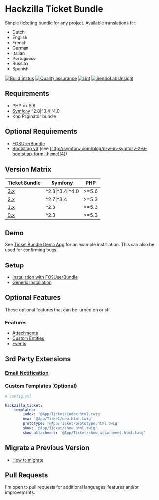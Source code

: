 # Hackzilla Ticket Bundle

Simple ticketing bundle for any project.
Available translations for:

* Dutch
* English
* French
* German
* Italian
* Portuguese
* Russian
* Spanish

[![Build Status](https://travis-ci.org/hackzilla/TicketBundle.png?branch=master)](https://travis-ci.org/hackzilla/TicketBundle)
[![Quality assurance](https://github.com/hackzilla/TicketBundle/workflows/Quality%20assurance/badge.svg)](https://github.com/hackzilla/TicketBundle/actions?query=workflow%3A%22Quality+assurance%22)
[![Lint](https://github.com/hackzilla/TicketBundle/workflows/Lint/badge.svg)](https://github.com/hackzilla/TicketBundle/actions?query=workflow%3ALint)
[![SensioLabsInsight](https://insight.sensiolabs.com/projects/091d37a9-7862-4365-952c-814ce95c4d6c/mini.png)](https://insight.sensiolabs.com/projects/091d37a9-7862-4365-952c-814ce95c4d6c)

## Requirements

* PHP >= 5.6
* [Symfony][1] ^2.8|^3.4|^4.0
* [Knp Paginator bundle][2]

## Optional Requirements

* [FOSUserBundle][5]
* [Bootstrap v3][3] (see [http://symfony.com/blog/new-in-symfony-2-6-bootstrap-form-theme][4])

## Version Matrix

| Ticket Bundle | Symfony          | PHP   |
| --------------| ---------------- | ----- |
| [3.x][6]      | ^2.8\|^3.4\|^4.0 | >=5.6 |
| [2.x][7]      | ^2.7\|^3.4       | >=5.3 |
| [1.x][8]      | ^2.3             | >=5.3 |
| [0.x][9]      | ^2.3             | >=5.3 |

## Demo

See [Ticket Bundle Demo App][10] for an example installation. This can also be used for confirming bugs.

## Setup

* [Installation with FOSUserBundle][11]
* [Generic Installation][12]

## Optional Features

These optional features that can be turned on or off.

### Features

* [Attachments][13]
* [Custom Entities][14]
* [Events][15]

## 3rd Party Extensions

### [Email Notification][16]

### Custom Templates (Optional)

```yaml
# config.yml

hackzilla_ticket:
    templates:
        index: '@App/Ticket/index.html.twig'
        new: '@App/Ticket/new.html.twig'
        prototype: '@App/Ticket/prototype.html.twig'
        show: '@App/Ticket/show.html.twig'
        show_attachment: '@App/Ticket/show_attachment.html.twig'
```

## Migrate a Previous Version

* [How to migrate][17]


## Pull Requests

I'm open to pull requests for additional languages, features and/or improvements.

[1]: https://symfony.com/
[2]: https://github.com/KnpLabs/KnpPaginatorBundle
[3]: http://getbootstrap.com/docs/3.3/
[4]: http://symfony.com/blog/new-in-symfony-2-6-bootstrap-form-theme
[5]: https://symfony.com/doc/current/bundles/FOSUserBundle/index.html
[6]: https://github.com/hackzilla/TicketBundle/tree/master
[7]: https://github.com/hackzilla/TicketBundle/tree/2.x
[8]: https://github.com/hackzilla/TicketBundle/tree/1.x
[9]: https://github.com/hackzilla/TicketBundle/tree/0.9.x
[10]: https://github.com/hackzilla/TicketBundleDemoApp
[11]: Resources/doc/setup/fosuserbundle.md
[12]: Resources/doc/setup/other.md
[13]: Resources/doc/setup/feature/attachments.md
[14]: Resources/doc/setup/feature/custom-entities.md
[15]: Resources/doc/setup/feature/events.md
[16]: https://github.com/flodaq/TicketNotificationBundle
[17]: Resources/doc/migrate/index.md
